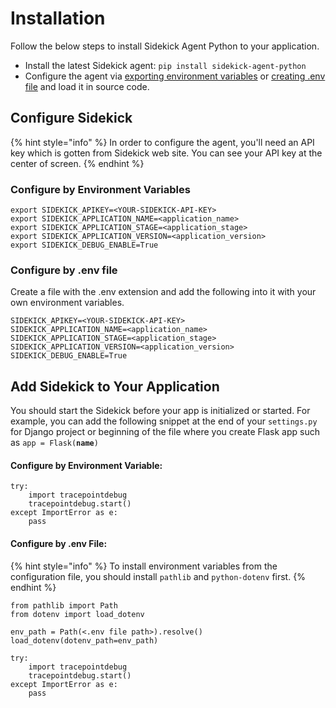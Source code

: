 # Installation

Follow the below steps to install Sidekick Agent Python to your application.

* Install the latest Sidekick agent: `pip install sidekick-agent-python`
* Configure the agent via [exporting environment variables](installation.md#configure-by-environment-variables) or [creating .env file](installation.md#configure-by-env-file) and load it in source code.

## Configure Sidekick

{% hint style="info" %}
In order to configure the agent, you'll need an API key which is gotten from Sidekick web site. You can see your API key at the center of screen.
{% endhint %}

### Configure by Environment Variables

```
export SIDEKICK_APIKEY=<YOUR-SIDEKICK-API-KEY> 
export SIDEKICK_APPLICATION_NAME=<application_name>
export SIDEKICK_APPLICATION_STAGE=<application_stage>
export SIDEKICK_APPLICATION_VERSION=<application_version>
export SIDEKICK_DEBUG_ENABLE=True
```

### Configure by .env file

Create a file with the .env extension and add the following into it with your own environment variables.

```
SIDEKICK_APIKEY=<YOUR-SIDEKICK-API-KEY> 
SIDEKICK_APPLICATION_NAME=<application_name>
SIDEKICK_APPLICATION_STAGE=<application_stage>
SIDEKICK_APPLICATION_VERSION=<application_version>
SIDEKICK_DEBUG_ENABLE=True
```

## Add Sidekick to Your Application

You should start the Sidekick before your app is initialized or started. For example, you can add the following snippet at the end of your `settings.py` for Django project or beginning of the file where you create Flask app such as `app = Flask(`**`name`**`)`

#### Configure by Environment Variable:

```
try:
    import tracepointdebug
    tracepointdebug.start()
except ImportError as e:
    pass
```

#### Configure by .env File:

{% hint style="info" %}
To install environment variables from the configuration file, you should install `pathlib` and `python-dotenv` first.
{% endhint %}

```
from pathlib import Path
from dotenv import load_dotenv

env_path = Path(<.env file path>).resolve()
load_dotenv(dotenv_path=env_path)

try:
    import tracepointdebug
    tracepointdebug.start()
except ImportError as e:
    pass
```
